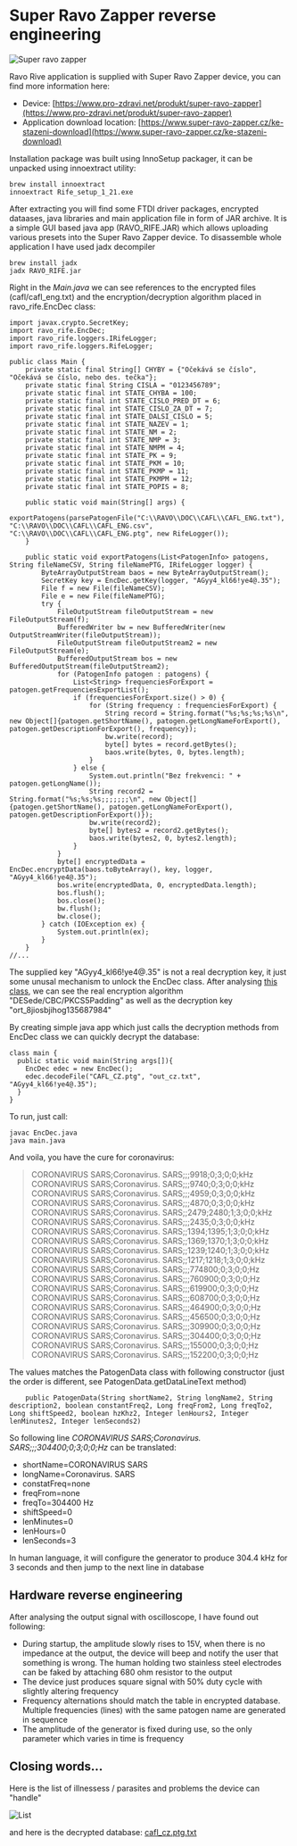 # Super Ravo Zapper reverse engineering

![Super ravo zapper](image.jpg)

Ravo Rive application is supplied with Super Ravo Zapper device, you can find more information here:
- Device: [https://www.pro-zdravi.net/produkt/super-ravo-zapper](https://www.pro-zdravi.net/produkt/super-ravo-zapper)
- Application download location: [https://www.super-ravo-zapper.cz/ke-stazeni-download](https://www.super-ravo-zapper.cz/ke-stazeni-download)

Installation package was built using InnoSetup packager, it can be unpacked using innoextract utility:

    brew install innoextract
    innoextract Rife_setup_1_21.exe
    
After extracting you will find some FTDI driver packages, encrypted dataases, java libraries and main application file in form of JAR archive. It is a simple GUI based java app (RAVO_RIFE.JAR) which allows uploading various presets into the Super Ravo Zapper device. To disassemble whole application I have used jadx decompiler

    brew install jadx
    jadx RAVO_RIFE.jar
    
Right in the *Main.java* we can see references to the encrypted files (cafl/cafl_eng.txt) and the encryption/decryption algorithm placed in ravo_rife.EncDec class:

```
import javax.crypto.SecretKey;
import ravo_rife.EncDec;
import ravo_rife.loggers.IRifeLogger;
import ravo_rife.loggers.RifeLogger;

public class Main {
    private static final String[] CHYBY = {"Očekává se číslo", "Očekává se číslo, nebo des. tečka"};
    private static final String CISLA = "0123456789";
    private static final int STATE_CHYBA = 100;
    private static final int STATE_CISLO_PRED_DT = 6;
    private static final int STATE_CISLO_ZA_DT = 7;
    private static final int STATE_DALSI_CISLO = 5;
    private static final int STATE_NAZEV = 1;
    private static final int STATE_NM = 2;
    private static final int STATE_NMP = 3;
    private static final int STATE_NMPM = 4;
    private static final int STATE_PK = 9;
    private static final int STATE_PKM = 10;
    private static final int STATE_PKMP = 11;
    private static final int STATE_PKMPM = 12;
    private static final int STATE_POPIS = 8;

    public static void main(String[] args) {
        exportPatogens(parsePatogenFile("C:\\RAVO\\DOC\\CAFL\\CAFL_ENG.txt"), "C:\\RAVO\\DOC\\CAFL\\CAFL_ENG.csv", "C:\\RAVO\\DOC\\CAFL\\CAFL_ENG.ptg", new RifeLogger());
    }

    public static void exportPatogens(List<PatogenInfo> patogens, String fileNameCSV, String fileNamePTG, IRifeLogger logger) {
        ByteArrayOutputStream baos = new ByteArrayOutputStream();
        SecretKey key = EncDec.getKey(logger, "AGyy4_kl66!ye4@.35");
        File f = new File(fileNameCSV);
        File e = new File(fileNamePTG);
        try {
            FileOutputStream fileOutputStream = new FileOutputStream(f);
            BufferedWriter bw = new BufferedWriter(new OutputStreamWriter(fileOutputStream));
            FileOutputStream fileOutputStream2 = new FileOutputStream(e);
            BufferedOutputStream bos = new BufferedOutputStream(fileOutputStream2);
            for (PatogenInfo patogen : patogens) {
                List<String> frequenciesForExport = patogen.getFrequenciesExportList();
                if (frequenciesForExport.size() > 0) {
                    for (String frequency : frequenciesForExport) {
                        String record = String.format("%s;%s;%s;%s\n", new Object[]{patogen.getShortName(), patogen.getLongNameForExport(), patogen.getDescriptionForExport(), frequency});
                        bw.write(record);
                        byte[] bytes = record.getBytes();
                        baos.write(bytes, 0, bytes.length);
                    }
                } else {
                    System.out.println("Bez frekvenci: " + patogen.getLongName());
                    String record2 = String.format("%s;%s;%s;;;;;;;\n", new Object[]{patogen.getShortName(), patogen.getLongNameForExport(), patogen.getDescriptionForExport()});
                    bw.write(record2);
                    byte[] bytes2 = record2.getBytes();
                    baos.write(bytes2, 0, bytes2.length);
                }
            }
            byte[] encryptedData = EncDec.encryptData(baos.toByteArray(), key, logger, "AGyy4_kl66!ye4@.35");
            bos.write(encryptedData, 0, encryptedData.length);
            bos.flush();
            bos.close();
            bw.flush();
            bw.close();
        } catch (IOException ex) {
            System.out.println(ex);
        }
    }
//...
```

The supplied key "AGyy4_kl66!ye4@.35" is not a real decryption key, it just some unusal mechanism to unlock the EncDec class. After analysing [this class](EncDec.java), we can see the real encryption algorithm "DESede/CBC/PKCS5Padding" as well as the decryption key "ort_8jiosbjihog135687984"

By creating simple java app which just calls the decryption methods from EncDec class we can quickly decrypt the database:

```
class main {  
  public static void main(String args[]){  
    EncDec edec = new EncDec();
    edec.decodeFile("CAFL_CZ.ptg", "out_cz.txt", "AGyy4_kl66!ye4@.35");
  }  
} 
```

To run, just call:
    
    javac EncDec.java
    java main.java
    
    
And voila, you have the cure for coronavirus:

> CORONAVIRUS SARS;Coronavirus. SARS;;;9918;0;3;0;0;kHz\
> CORONAVIRUS SARS;Coronavirus. SARS;;;9740;0;3;0;0;kHz\
> CORONAVIRUS SARS;Coronavirus. SARS;;;4959;0;3;0;0;kHz\
> CORONAVIRUS SARS;Coronavirus. SARS;;;4870;0;3;0;0;kHz\
> CORONAVIRUS SARS;Coronavirus. SARS;;2479;2480;1;3;0;0;kHz\
> CORONAVIRUS SARS;Coronavirus. SARS;;;2435;0;3;0;0;kHz\
> CORONAVIRUS SARS;Coronavirus. SARS;;1394;1395;1;3;0;0;kHz\
> CORONAVIRUS SARS;Coronavirus. SARS;;1369;1370;1;3;0;0;kHz\
> CORONAVIRUS SARS;Coronavirus. SARS;;1239;1240;1;3;0;0;kHz\
> CORONAVIRUS SARS;Coronavirus. SARS;;1217;1218;1;3;0;0;kHz\
> CORONAVIRUS SARS;Coronavirus. SARS;;;774800;0;3;0;0;Hz\
> CORONAVIRUS SARS;Coronavirus. SARS;;;760900;0;3;0;0;Hz\
> CORONAVIRUS SARS;Coronavirus. SARS;;;619900;0;3;0;0;Hz\
> CORONAVIRUS SARS;Coronavirus. SARS;;;608700;0;3;0;0;Hz\
> CORONAVIRUS SARS;Coronavirus. SARS;;;464900;0;3;0;0;Hz\
> CORONAVIRUS SARS;Coronavirus. SARS;;;456500;0;3;0;0;Hz\
> CORONAVIRUS SARS;Coronavirus. SARS;;;309900;0;3;0;0;Hz\
> CORONAVIRUS SARS;Coronavirus. SARS;;;304400;0;3;0;0;Hz\
> CORONAVIRUS SARS;Coronavirus. SARS;;;155000;0;3;0;0;Hz\
> CORONAVIRUS SARS;Coronavirus. SARS;;;152200;0;3;0;0;Hz

The values matches the PatogenData class with following constructor (just the order is different, see PatogenData.getDataLineText method)
```
    public PatogenData(String shortName2, String longName2, String description2, boolean constantFreq2, Long freqFrom2, Long freqTo2, Long shiftSpeed2, boolean hzKhz2, Integer lenHours2, Integer lenMinutes2, Integer lenSeconds2)
```

So following line *CORONAVIRUS SARS;Coronavirus. SARS;;;304400;0;3;0;0;Hz* can be translated: 
- shortName=CORONAVIRUS SARS
- longName=Coronavirus. SARS
- constatFreq=none
- freqFrom=none
- freqTo=304400 Hz
- shiftSpeed=0
- lenMinutes=0
- lenHours=0
- lenSeconds=3

In human language, it will configure the generator to produce 304.4 kHz for 3 seconds and then jump to the next line in database

## Hardware reverse engineering

After analysing the output signal with oscilloscope, I have found out following:
- During startup, the amplitude slowly rises to 15V, when there is no impedance at the output, the device will beep and notify the user that something is wrong. The human holding two stainless steel electrodes can be faked by attaching 680 ohm resistor to the output
- The device just produces square signal with 50% duty cycle with slightly altering frequency
- Frequency alternations should match the table in encrypted database. Multiple frequencies (lines) with the same patogen name are generated in sequence
- The amplitude of the generator is fixed during use, so the only parameter which varies in time is frequency


## Closing words...

Here is the list of illnessess / parasites and problems the device can "handle"

![List](list.png)

and here is the decrypted database: [cafl_cz.ptg.txt](cafl_cz.ptg.txt)

